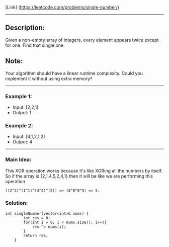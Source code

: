 [Link] (https://leetcode.com/problems/single-number/)

---------------------------------------
## Description:

Given a non-empty array of integers, every element appears twice except for one. Find that single one.

## Note:

Your algorithm should have a linear runtime complexity. Could you implement it without using extra memory?

---------------------------------------

### Example 1:

- Input: [2,2,1]
- Output: 1

### Example 2:

- Input: [4,1,2,1,2]
- Output: 4
---------------------------------------
### Main Idea:

This XOR operation works because it's like XORing all the numbers by itself. So if the array is {2,1,4,5,2,4,1} then it will be like we are performing this operation
```
((2^2)^(1^1)^(4^4)^(5)) => (0^0^0^5) => 5.
```

### Solution:
```
int singleNumber(vector<int>& nums) {
        int res = 0;
        for(int i = 0; i < nums.size(); i++){
            res ^= nums[i];
        }
        return res;
    }
```
